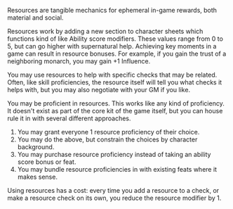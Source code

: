 Resources are tangible mechanics for ephemeral in-game rewards, both material and social.

Resources work by adding a new section to character sheets which functions kind of like Ability score modifiers. These values range from 0 to 5, but can go higher with supernatural help. Achieving key moments in a game can result in resource bonuses. For example, if you gain the trust of a neighboring monarch, you may gain +1 Influence.

You may use resources to help with specific checks that may be related. Often, like skill proficiencies, the resource itself will tell you what checks it helps with, but you may also negotiate with your GM if you like.

You may be proficient in resources. This works like any kind of proficiency. It doesn't exist as part of the core kit of the game itself, but you can house rule it in with several different approaches.

1. You may grant everyone 1 resource proficiency of their choice.
2. You may do the above, but constrain the choices by character background.
3. You may purchase resource proficiency instead of taking an ability score bonus or feat.
4. You may bundle resource proficiencies in with existing feats where it makes sense.

Using resources has a cost: every time you add a resource to a check, or make a resource check on its own, you reduce the resource modifier by 1.
